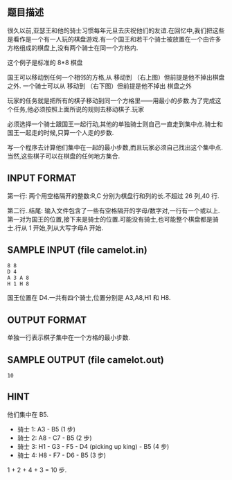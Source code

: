 ## 题目描述

很久以前,亚瑟王和他的骑士习惯每年元旦去庆祝他们的友谊.在回忆中,我们把这些是看作是一个有一人玩的棋盘游戏.有一个国王和若干个骑士被放置在一个由许多方格组成的棋盘上,没有两个骑士在同一个方格内.

这个例子是标准的 8*8 棋盘

国王可以移动到任何一个相邻的方格,从 移动到 （右上图）但前提是他不掉出棋盘之外. 一个骑士可以从 移动到 （右下图）但前提是他不掉出 棋盘之外

玩家的任务就是把所有的棋子移动到同一个方格里——用最小的步数.为了完成这个任务,他必须按照上面所说的规则去移动棋子.玩家

必须选择一个骑士跟国王一起行动,其他的单独骑士则自己一直走到集中点.骑士和国王一起走的时候,只算一个人走的步数.

写一个程序去计算他们集中在一起的最小步数,而且玩家必须自己找出这个集中点.当然,这些棋子可以在棋盘的任何地方集合.

## INPUT FORMAT

第一行: 两个用空格隔开的整数:R,C 分别为棋盘行和列的长.不超过 26 列,40 行.

第二行..结尾: 输入文件包含了一些有空格隔开的字母/数字对,一行有一个或以上.第一对为国王的位置,接下来是骑士的位置.可能没有骑士,也可能整个棋盘都是骑士.行从 1 开始,列从大写字母A 开始.

## SAMPLE INPUT (file camelot.in)

```
8 8
D 4
A 3 A 8
H 1 H 8
```
国王位置在 D4.一共有四个骑士,位置分别是 A3,A8,H1 和 H8.

## OUTPUT FORMAT

单独一行表示棋子集中在一个方格的最小步数.

## SAMPLE OUTPUT (file camelot.out)

```
10
```
## HINT

他们集中在 B5.

- 骑士 1: A3 - B5 (1 步)
- 骑士 2: A8 - C7 - B5 (2 步)
- 骑士 3: H1 - G3 - F5 - D4 (picking up king) - B5 (4 步)
- 骑士 4: H8 - F7 - D6 - B5 (3 步)

1 + 2 + 4 + 3 = 10 步.
